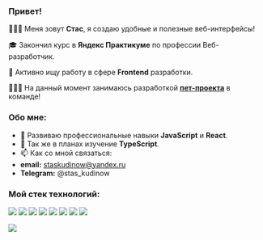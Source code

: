 ### Привет!
🙋🏻‍♂️ Меня зовут __Стас__, я создаю удобные и полезные веб-интерфейсы!

🎓 Закончил курс в __Яндекс Практикуме__ по профессии Веб-разработчик.

💼 Активно ищу работу в сфере __Frontend__ разработки.

👨🏻‍💻 На данный момент занимаюсь разработкой [__пет-проекта__](https://github.com/drink-and-talk) в команде!


### Обо мне:
* 🌱 Развиваю профессиональные навыки __JavaScript__ и __React__.
* 💬 Так же в планах изучение __TypeScript__.
* 📫 Как со мной связаться:
* __email:__ staskudinow@yandex.ru
* __Telegram:__ @stas_kudinow


### __Мой стек технологий:__
<img src="https://img.shields.io/badge/JavaScript-black?style=for-the-badge&logo=JavaScript&logoColor=yellow"/> <img src="https://img.shields.io/badge/React-black?style=for-the-badge&logo=React&logoColor=blue"/> <img src="https://img.shields.io/badge/HTML5-black?style=for-the-badge&logo=HTML5&logoColor=red"/> <img src="https://img.shields.io/badge/CSS3-black?style=for-the-badge&logo=CSS3&logoColor=blue"/> <img src="https://img.shields.io/badge/Node.js-black?style=for-the-badge&logo=Node.js&logoColor=green"/> <img src="https://img.shields.io/badge/Express-black?style=for-the-badge&logo=Express&logoColor=Aqua"/> <img src="https://img.shields.io/badge/MongoDB-black?style=for-the-badge&logo=MongoDB&logoColor=SeaGreen"/> <img src="https://img.shields.io/badge/Git-black?style=for-the-badge&logo=Git&logoColor=orange"/>


<a href="https://github.com/StasKudinow/github-readme-stats"><img align="center" src="https://github-readme-stats.vercel.app/api/top-langs/?username=StasKudinow&layout=compact&theme=buefy&hide_border=true" /></a>

<!--
**StasKudinow/StasKudinow** is a ✨ _special_ ✨ repository because its `README.md` (this file) appears on your GitHub profile.

Here are some ideas to get you started:

- 🔭 I’m currently working on ...
- 🌱 I’m currently learning ...
- 👯 I’m looking to collaborate on ...
- 🤔 I’m looking for help with ...
- 💬 Ask me about ...
- 📫 How to reach me: ...
- 😄 Pronouns: ...
- ⚡ Fun fact: ...
-->
